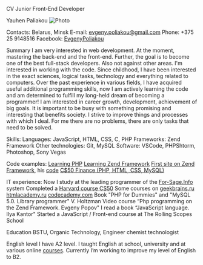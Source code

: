 CV Junior Front-End Developer

Yauhen Paliakou
![Photo](https://jekman87.github.io/rz/avatar.jpg)

Contacts:
Belarus, Minsk
E-mail: [evgeny.poliakou@gmail.com](evgeny.poliakou@gmail.com)
Phone: +375 25 9148516
Facebook: [EvgenyPoliakou](https://www.facebook.com/EvgenyPoliakou)

Summary
I am very interested in web development. At the moment, mastering the back-end and the front-end. Further, the goal is to become one of the best full-stack developers. Also not against other areas. I'm interested in working with the code. Since childhood, I have been interested in the exact sciences, logical tasks, technology and everything related to computers. Over the past experience in various fields, I have acquired useful additional programming skills, now I am actively learning the code and am determined to fulfill my long-held dream of becoming a programmer! I am interested in career growth, development, achievement of big goals. It is important to be busy with something promising and interesting that benefits society. I strive to improve things and processes with which I deal. For me there are no problems, there are only tasks that need to be solved.


Skills:
Languages: JavaScript, HTML, CSS, C, PHP
Frameworks: Zend Framework
Other technologies: Git, MySQL
Software: VSCode, PHPShtorm, Photoshop, Sony Vegas

Code examples:
[Learning PHP](https://docs.google.com/document/d/1D1WTPZFApVrT4gEpFyUKI-7jHnYC_mqMdwZzGn0K0hQ/edit)
[Learning Zend Framework](https://docs.google.com/document/d/1BxEHl-8nn0kidMZspxbUXzH09M0yOOWtkwwml1ap4_c/edit)
[First site on Zend Framework](http://jekman.tk), his [code](https://github.com/Jekman87/it)
[C$50 Finance (PHP, HTML, CSS, MySQL)](https://github.com/Jekman87/C-50-Finance)


IT experience:
Now I study at the leading programmer of the [For-Sage.Info](For-Sage.Info) system
Completed a [Harvard course CS50](https://javarush.ru/quests/QUEST_HARVARD_CS50)
Some courses on [geekbrains.ru](https://geekbrains.ru/users/303892)
[htmlacademy.ru](https://htmlacademy.ru/profile/id110399)
[codecademy.com](https://www.codecademy.com/Jekman87)
Book "PHP for Dummies" and "MySQL 5.0. Library programmer" V. Holtzman
Video course “Php programming on the Zend Framework. Evgeny Popov"
I read a book “JavaScript language. Ilya Kantor"
Started a JavaScript / Front-end course at The Rolling Scopes School

Education
BSTU, Organic Technology, Engineer chemist technologist


English level
I have A2 level. I taught English at school, university and at various online [courses](https://www.englishdom.com). Currently I’m working to improve my level of English to B2.